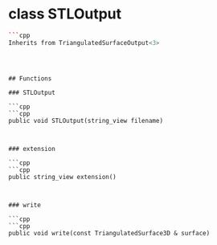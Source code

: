 # class STLOutput


```cpp
```cpp
Inherits from TriangulatedSurfaceOutput<3>
```
```



## Functions

### STLOutput

```cpp
```cpp
public void STLOutput(string_view filename)
```
```


### extension

```cpp
```cpp
public string_view extension()
```
```


### write

```cpp
```cpp
public void write(const TriangulatedSurface3D & surface)
```
```





